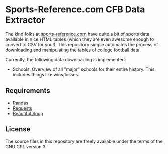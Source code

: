 Sports-Reference.com CFB Data Extractor
=======================================

The kind folks at
[sports-reference.com](http://www.sports-reference.com) have quite a
bit of sports data available in nice HTML tables (which they are even
awesome enough to convert to CSV for you!). This repository simple
automates the process of downloading and manipulating the tables of
college football data.

Currently, the following data downloading is implemented:

* Schools: Overview of all "major" schools for their entire history.
  This includes things like wins/losses.

Requirements
------------

* [Pandas][]
* [Requests][]
* [Beautiful Soup][]

[Tornado]: tornadoweb.org
[Pandas]: http://pandas.pydata.org/
[Requests]: http://docs.python-requests.org/en/latest/
[Beautiful Soup]: http://www.crummy.com/software/BeautifulSoup/

License
-------

The source files in this repository are freely available under the
terms of the GNU GPL version 3.
